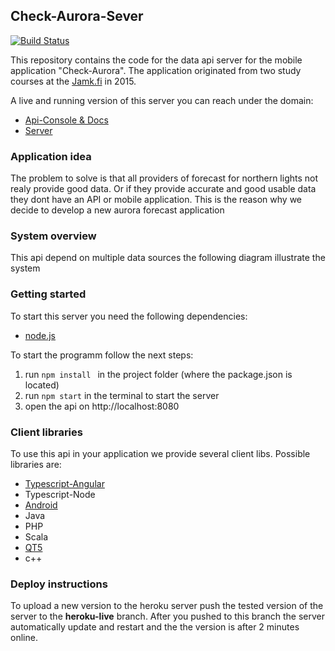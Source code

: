 ## Check-Aurora-Sever

[![Build Status](https://travis-ci.org/B-Stefan/CheckAuroa-Server.svg?branch=master)](https://travis-ci.org/B-Stefan/CheckAuroa-Server)

This repository contains the code for the data api server for the mobile application "Check-Aurora". 
The application originated from two study courses at the [Jamk.fi](http://jamk.fi) in 2015.

A live and running version of this server you can reach under the domain: 

 * [Api-Console & Docs ](http://check-aurora-api.herokuapp.com/docs/)
 * [Server](https://check-aurora-api.herokuapp.com/)
 

### Application idea 
The problem to solve is that all providers of forecast for northern lights not realy provide good data. Or if they provide accurate and good usable data they dont have an API or mobile application. 
This is the reason why we decide to develop a new aurora forecast application 

### System overview 
This api depend on multiple data sources the following diagram illustrate the system 


### Getting started 

To start this server you need the following dependencies: 
 
 * [node.js](http://nodejs.org)

To start the programm follow the next steps: 

1. run ```npm install ``` in the project folder (where the package.json is located)
2. run  ``` npm start ```  in the terminal to start the server 
3. open the api on http://localhost:8080

### Client libraries
To use this api in your application we provide several client libs. 
Possible libraries are: 

* [Typescript-Angular](https://check-aurora-api.herokuapp.com/clients/android.zip)
* Typescript-Node 
* [Android](https://check-aurora-api.herokuapp.com/clients/android.zip)
* Java 
* PHP 
* Scala 
* [QT5](https://check-aurora-api.herokuapp.com/clients/qt5cpp.zip) 
* c++ 

### Deploy instructions
To upload a new version to the heroku server push the tested version of the server to the **heroku-live** branch. 
After you pushed to this branch the server automatically update and restart and the the version is after 2 minutes online. 




